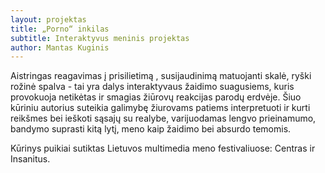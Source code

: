 ```yaml
---
layout: projektas
title: „Porno“ inkilas
subtitle: Interaktyvus meninis projektas
author: Mantas Kuginis
---
```

Aistringas reagavimas į prisilietimą , susijaudinimą matuojanti skalė, ryški
rožinė spalva - tai yra dalys interaktyvaus žaidimo suagusiems, kuris
provokuoja netikėtas ir smagias žiūrovų reakcijas parodų erdvėje. Šiuo kūriniu
autorius suteikia galimybę žiurovams patiems interpretuoti ir kurti reikšmes
bei ieškoti sąsajų su realybe, varijuodamas lengvo prieinamumo, bandymo
suprasti kitą lytį, meno kaip žaidimo bei absurdo temomis.

Kūrinys puikiai sutiktas Lietuvos multimedia meno festivaliuose: Centras ir
Insanitus.
